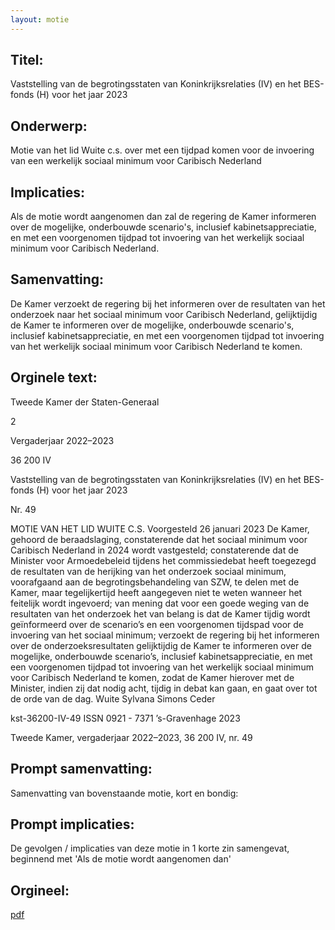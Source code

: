 ```yaml
---
layout: motie
---
```

## Titel:
Vaststelling van de begrotingsstaten van Koninkrijksrelaties (IV) en het BES-fonds (H) voor het jaar 2023
## Onderwerp:
Motie van het lid Wuite c.s. over met een tijdpad komen voor de invoering van een werkelijk sociaal minimum voor Caribisch Nederland
## Implicaties:

Als de motie wordt aangenomen dan zal de regering de Kamer informeren over de mogelijke, onderbouwde scenario's, inclusief kabinetsappreciatie, en met een voorgenomen tijdpad tot invoering van het werkelijk sociaal minimum voor Caribisch Nederland.
## Samenvatting:

De Kamer verzoekt de regering bij het informeren over de resultaten van het onderzoek naar het sociaal minimum voor Caribisch Nederland, gelijktijdig de Kamer te informeren over de mogelijke, onderbouwde scenario's, inclusief kabinetsappreciatie, en met een voorgenomen tijdpad tot invoering van het werkelijk sociaal minimum voor Caribisch Nederland te komen.
## Orginele text:


Tweede Kamer der Staten-Generaal

2

Vergaderjaar 2022–2023

36 200 IV

Vaststelling van de begrotingsstaten van
Koninkrijksrelaties (IV) en het BES-fonds (H)
voor het jaar 2023

Nr. 49

MOTIE VAN HET LID WUITE C.S.
Voorgesteld 26 januari 2023
De Kamer,
gehoord de beraadslaging,
constaterende dat het sociaal minimum voor Caribisch Nederland in 2024
wordt vastgesteld;
constaterende dat de Minister voor Armoedebeleid tijdens het commissiedebat heeft toegezegd de resultaten van de herijking van het onderzoek
sociaal minimum, voorafgaand aan de begrotingsbehandeling van SZW,
te delen met de Kamer, maar tegelijkertijd heeft aangegeven niet te weten
wanneer het feitelijk wordt ingevoerd;
van mening dat voor een goede weging van de resultaten van het
onderzoek het van belang is dat de Kamer tijdig wordt geïnformeerd over
de scenario’s en een voorgenomen tijdspad voor de invoering van het
sociaal minimum;
verzoekt de regering bij het informeren over de onderzoeksresultaten
gelijktijdig de Kamer te informeren over de mogelijke, onderbouwde
scenario’s, inclusief kabinetsappreciatie, en met een voorgenomen tijdpad
tot invoering van het werkelijk sociaal minimum voor Caribisch Nederland
te komen, zodat de Kamer hierover met de Minister, indien zij dat nodig
acht, tijdig in debat kan gaan,
en gaat over tot de orde van de dag.
Wuite
Sylvana Simons
Ceder

kst-36200-IV-49
ISSN 0921 - 7371
’s-Gravenhage 2023

Tweede Kamer, vergaderjaar 2022–2023, 36 200 IV, nr. 49


## Prompt samenvatting:
Samenvatting van bovenstaande motie, kort en bondig:


## Prompt implicaties:
De gevolgen / implicaties van deze motie in 1 korte zin samengevat, beginnend met 'Als de motie wordt aangenomen dan' 

## Orgineel:
[pdf](https://gegevensmagazijn.tweedekamer.nl/OData/v4/2.0/Document(3026ec9c-b0fe-403e-a901-364e0a45bbaa)/resource)
